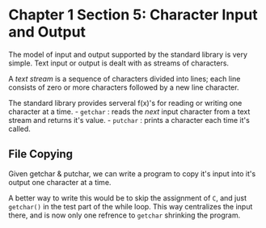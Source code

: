 Chapter 1 Section 5: Character Input and Output
===

The model of input and output supported by the standard library is very simple. Text input or output is dealt with as streams of characters.

A *text stream* is a sequence of characters divided into lines; each line consists of zero or more characters followed by a new line character.

The standard library provides serveral f(x)'s for reading or writing one character at a time.
    - `getchar` : reads the *next* input character from a text stream and returns it's value.
    - `putchar` : prints a character each time it's called.


File Copying
---
Given getchar & putchar, we can write a program to copy it's input into it's output one character at a time.

A better way to write this would be to skip the assignment of `C`, and just `getchar()` in the test part of the
while loop. This way centralizes the input there, and is now only one refrence to `getchar` shrinking the program. 
